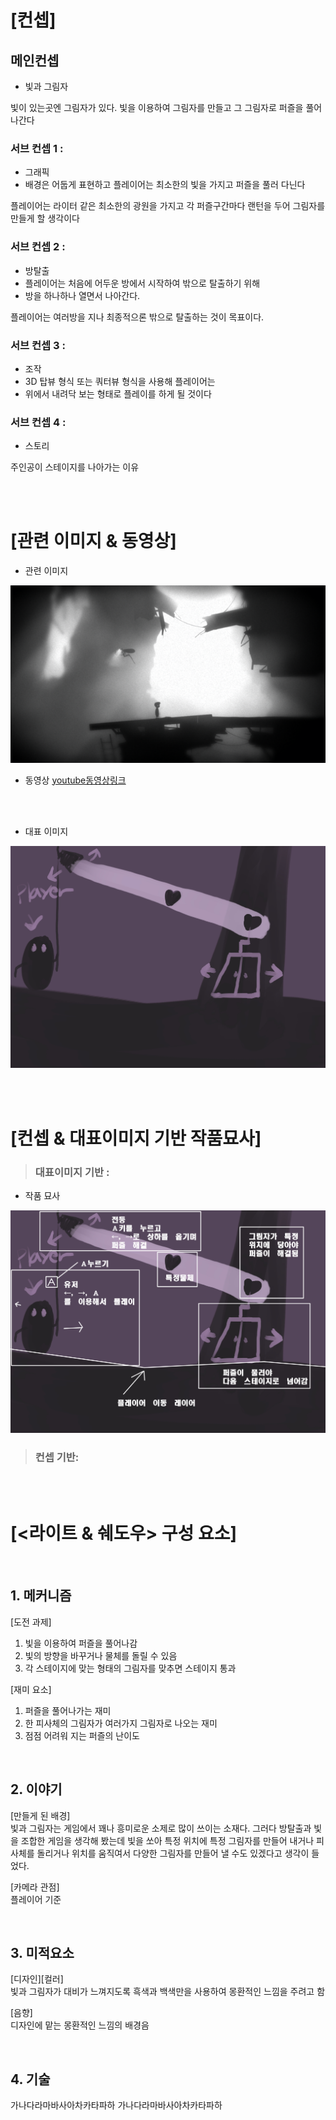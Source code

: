 # [컨셉]
## 메인컨셉
- 빛과 그림자

빛이 있는곳엔 그림자가 있다. 빛을 이용하여 그림자를 만들고
그 그림자로 퍼즐을 풀어 나간다

### 서브 컨셉 1 : 
- 그래픽
- 배경은 어둡게 표현하고 플레이어는 최소한의 빛을 가지고 퍼즐을 풀러 다닌다

플레이어는 라이터 같은 최소한의 광원을 가지고
각 퍼즐구간마다 랜턴을 두어 그림자를 만들게 할 생각이다

### 서브 컨셉 2 : 
- 방탈출
- 플레이어는 처음에 어두운 방에서 시작하여 밖으로 탈출하기 위해
- 방을 하나하나 열면서 나아간다.

플레이어는 여러방을 지나 최종적으론 밖으로 탈출하는 것이 목표이다.

### 서브 컨셉 3 : 
- 조작
- 3D 탑뷰 형식 또는 쿼터뷰 형식을 사용해 플레이어는 
- 위에서 내려닥 보는 형태로 플레이를 하게 될 것이다

### 서브 컨셉 4 : 
- 스토리

주인공이 스테이지를 나아가는 이유

<br><br>
# [관련 이미지 & 동영상]
- 관련 이미지  
<img src="./img/관련이미지.png">

- 동영상
[youtube동영상링크](https://www.youtube.com/watch?time_continue=29&v=L1nF4XfnJMs&feature=emb_title)

<br><br>

- 대표 이미지
<img src="./img/대표이미지.jpg">

<br><br>
# [컨셉 & 대표이미지 기반 작품묘사]
> ### 대표이미지 기반 :


- 작품 묘사
<img src="./img/작품 묘사.jpg">

> ### 컨셉 기반:

<br><br>
# [<라이트 & 쉐도우> 구성 요소]


<br>

## 1. 메커니즘

[도전 과제]
1) 빛을 이용하여 퍼즐을 풀어나감
2) 빛의 방향을 바꾸거나 물체를 돌릴 수 있음
3) 각 스테이지에 맞는 형태의 그림자를 맞추면 스테이지 통과

[재미 요소]
1) 퍼즐을 풀어나가는 재미
2) 한 피사체의 그림자가 여러가지 그림자로 나오는 재미
3) 점점 어려워 지는 퍼즐의 난이도
<br>

## 2. 이야기

[만들게 된 배경]  
빛과 그림자는 게임에서 꽤나 흥미로운 소제로 많이 쓰이는 소재다.
그러다 방탈출과 빛을 조합한 게임을 생각해 봤는데
빛을 쏘아 특정 위치에 특정 그림자를 만들어 내거나
피사체를 돌리거나 위치를 움직여서 다양한 그림자를 만들어 낼 수도 있겠다고 생각이 들었다.


[카메라 관점]  
플레이어 기준

<br>

## 3. 미적요소

[디자인][컬러]  
빛과 그림자가 대비가 느껴지도록 흑색과 백색만을 사용하여 몽환적인 느낌을 주려고 함

[음향]  
디자인에 맡는 몽환적인 느낌의 배경음
	
<br>

## 4. 기술  
가나다라마바사아차카타파하 가나다라마바사아차카타파하
